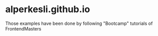 # alperkesli.github.io
Those examples have been done by following "Bootcamp" tutorials of FrontendMasters
